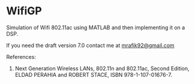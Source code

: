WifiGP
======

Simulation of Wifi 802.11ac using MATLAB and then implementing it on a DSP.

If you need the draft version 7.0 contact me at mrafik92@gmail.com

References: 

1. Next Generation Wireless LANs, 802.11n and 802.11ac, Second Edition, ELDAD PERAHIA and ROBERT STACE, ISBN 978-1-107-01676-7.

